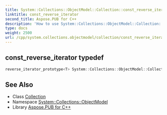 ```yaml
---
title: System::Collections::ObjectModel::Collection::const_reverse_iterator typedef
linktitle: const_reverse_iterator
second_title: Aspose.PUB for C++
description: 'How to use System::Collections::ObjectModel::Collection::const_reverse_iterator typedef of System::Collections::ObjectModel::Collection class in C++.'
type: docs
weight: 2500
url: /cpp/system.collections.objectmodel/collection/const_reverse_iterator/
---
```

## const_reverse_iterator typedef




```cpp
reverse_iterator_prototype<T> System::Collections::ObjectModel::Collection< T >::const_reverse_iterator
```

## See Also

* Class [Collection](../)
* Namespace [System::Collections::ObjectModel](../../)
* Library [Aspose.PUB for C++](../../../)
